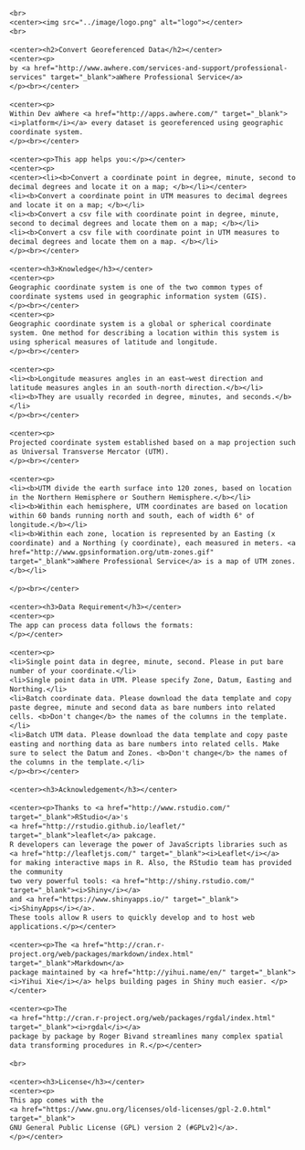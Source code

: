 <div id="fixed_width_content">
      
    <br>
    <center><img src="../image/logo.png" alt="logo"></center>
    <br>

    <center><h2>Convert Georeferenced Data</h2></center>
    <center><p>
    by <a href="http://www.awhere.com/services-and-support/professional-services" target="_blank">aWhere Professional Service</a>
    </p><br></center>
    
	<center><p>
    Within Dev aWhere <a href="http://apps.awhere.com/" target="_blank"><i>platform</i></a> every dataset is georeferenced using geographic coordinate system. 
    </p><br></center>
	
	<center><p>This app helps you:</p></center>
	<center><p>
    <center><li><b>Convert a coordinate point in degree, minute, second to decimal degrees and locate it on a map; </b></li></center>
    <li><b>Convert a coordinate point in UTM measures to decimal degrees and locate it on a map; </b></li>
    <li><b>Convert a csv file with coordinate point in degree, minute, second to decimal degrees and locate them on a map; </b></li>
    <li><b>Convert a csv file with coordinate point in UTM measures to decimal degrees and locate them on a map. </b></li>
	</p><br></center>
    
    <center><h3>Knowledge</h3></center>    
    <center><p>
    Geographic coordinate system is one of the two common types of coordinate systems used in geographic information system (GIS).
    </p><br></center>
	<center><p>
	Geographic coordinate system is a global or spherical coordinate system. One method for describing a location within this system is using spherical measures of latitude and longitude.
	</p><br></center>

    <center><p>
    <li><b>Longitude measures angles in an east–west direction and latitude measures angles in an south-north direction.</b></li>
    <li><b>They are usually recorded in degree, minutes, and seconds.</b></li>
    </p><br></center>
	
    <center><p>
	Projected coordinate system established based on a map projection such as Universal Transverse Mercator (UTM).
	</p><br></center>

    <center><p>
    <li><b>UTM divide the earth surface into 120 zones, based on location in the Northern Hemisphere or Southern Hemisphere.</b></li>
    <li><b>Within each hemisphere, UTM coordinates are based on location within 60 bands running north and south, each of width 6° of longitude.</b></li>
    <li><b>Within each zone, location is represented by an Easting (x coordinate) and a Northing (y coordinate), each measured in meters. <a href="http://www.gpsinformation.org/utm-zones.gif" target="_blank">aWhere Professional Service</a> is a map of UTM zones. </b></li>

    </p><br></center>
	
    <center><h3>Data Requirement</h3></center>
	<center><p>
	The app can process data follows the formats: 
	</p></center>
	
    <center><p>
    <li>Single point data in degree, minute, second. Please in put bare number of your coordinate.</li>
    <li>Single point data in UTM. Please specify Zone, Datum, Easting and Northing.</li>
    <li>Batch coordinate data. Please download the data template and copy paste degree, minute and second data as bare numbers into related cells. <b>Don't change</b> the names of the columns in the template.  </li>
    <li>Batch UTM data. Please download the data template and copy paste easting and northing data as bare numbers into related cells. Make sure to select the Datum and Zones. <b>Don't change</b> the names of the columns in the template.</li>
    </p><br></center>
    
    <center><h3>Acknowledgement</h3></center>
    
    <center><p>Thanks to <a href="http://www.rstudio.com/" target="_blank">RStudio</a>'s 
	<a href="http://rstudio.github.io/leaflet/" target="_blank">leaflet</a> pakcage.
    R developers can leverage the power of JavaScripts libraries such as 
    <a href="http://leafletjs.com/" target="_blank"><i>Leaflet</i></a>
    for making interactive maps in R. Also, the RStudio team has provided the community
	two very powerful tools: <a href="http://shiny.rstudio.com/" target="_blank"><i>Shiny</i></a> 
	and <a href="https://www.shinyapps.io/" target="_blank"><i>ShinyApps</i></a>. 
	These tools allow R users to quickly develop and to host web applications.</p></center>

    <center><p>The <a href="http://cran.r-project.org/web/packages/markdown/index.html" target="_blank">Markdown</a>
    package maintained by <a href="http://yihui.name/en/" target="_blank"><i>Yihui Xie</i></a> helps building pages in Shiny much easier. </p></center>
    
    <center><p>The
    <a href="http://cran.r-project.org/web/packages/rgdal/index.html" target="_blank"><i>rgdal</i></a>
    package by package by Roger Bivand streamlines many complex spatial data transforming procedures in R.</p></center>
    
    <br>
    
    <center><h3>License</h3></center>
    <center><p>
    This app comes with the
    <a href="https://www.gnu.org/licenses/old-licenses/gpl-2.0.html" target="_blank">
    GNU General Public License (GPL) version 2 (#GPLv2)</a>.
    </p></center>

</div>
